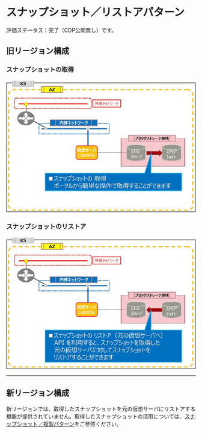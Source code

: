 # スナップショット／リストアパターン

評価ステータス：完了（CDP公開無し）です。 



## 旧リージョン構成

### スナップショットの取得

![04-1](images/04-1.jpg)



### スナップショットのリストア

![04-2](images/04-2.jpg)

------



## 新リージョン構成

新リージョンでは、取得したスナップショットを元の仮想サーバにリストアする機能が提供されていません。取得したスナップショットの活用については、[スナップショット／複製パターン](Snapshot2.md)をご参照ください。